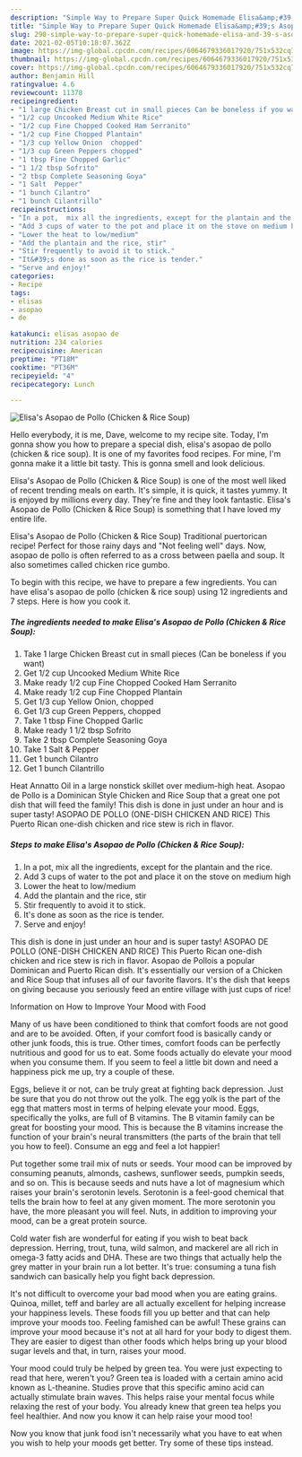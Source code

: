 ```yaml
---
description: "Simple Way to Prepare Super Quick Homemade Elisa&amp;#39;s Asopao de Pollo (Chicken &amp;amp;  Rice Soup)"
title: "Simple Way to Prepare Super Quick Homemade Elisa&amp;#39;s Asopao de Pollo (Chicken &amp;amp;  Rice Soup)"
slug: 290-simple-way-to-prepare-super-quick-homemade-elisa-and-39-s-asopao-de-pollo-chicken-and-amp-rice-soup
date: 2021-02-05T10:18:07.362Z
image: https://img-global.cpcdn.com/recipes/6064679336017920/751x532cq70/elisas-asopao-de-pollo-chicken-rice-soup-recipe-main-photo.jpg
thumbnail: https://img-global.cpcdn.com/recipes/6064679336017920/751x532cq70/elisas-asopao-de-pollo-chicken-rice-soup-recipe-main-photo.jpg
cover: https://img-global.cpcdn.com/recipes/6064679336017920/751x532cq70/elisas-asopao-de-pollo-chicken-rice-soup-recipe-main-photo.jpg
author: Benjamin Hill
ratingvalue: 4.6
reviewcount: 11378
recipeingredient:
- "1 large Chicken Breast cut in small pieces Can be boneless if you want"
- "1/2 cup Uncooked Medium White Rice"
- "1/2 cup Fine Chopped Cooked Ham Serranito"
- "1/2 cup Fine Chopped Plantain"
- "1/3 cup Yellow Onion  chopped"
- "1/3 cup Green Peppers chopped"
- "1 tbsp Fine Chopped Garlic"
- "1 1/2 tbsp Sofrito"
- "2 tbsp Complete Seasoning Goya"
- "1 Salt  Pepper"
- "1 bunch Cilantro"
- "1 bunch Cilantrillo"
recipeinstructions:
- "In a pot,  mix all the ingredients, except for the plantain and the rice."
- "Add 3 cups of water to the pot and place it on the stove on medium high"
- "Lower the heat to low/medium"
- "Add the plantain and the rice, stir"
- "Stir frequently to avoid it to stick."
- "It&#39;s done as soon as the rice is tender."
- "Serve and enjoy!"
categories:
- Recipe
tags:
- elisas
- asopao
- de

katakunci: elisas asopao de 
nutrition: 234 calories
recipecuisine: American
preptime: "PT18M"
cooktime: "PT36M"
recipeyield: "4"
recipecategory: Lunch

---
```



![Elisa&#39;s Asopao de Pollo (Chicken &amp;  Rice Soup)](https://img-global.cpcdn.com/recipes/6064679336017920/751x532cq70/elisas-asopao-de-pollo-chicken-rice-soup-recipe-main-photo.jpg)

Hello everybody, it is me, Dave, welcome to my recipe site. Today, I'm gonna show you how to prepare a special dish, elisa&#39;s asopao de pollo (chicken &amp;  rice soup). It is one of my favorites food recipes. For mine, I'm gonna make it a little bit tasty. This is gonna smell and look delicious.

Elisa&#39;s Asopao de Pollo (Chicken &amp;  Rice Soup) is one of the most well liked of recent trending meals on earth. It's simple, it is quick, it tastes yummy. It is enjoyed by millions every day. They're fine and they look fantastic. Elisa&#39;s Asopao de Pollo (Chicken &amp;  Rice Soup) is something that I have loved my entire life.

Elisa&#39;s Asopao de Pollo (Chicken &amp; Rice Soup) Traditional puertorican recipe! Perfect for those rainy days and &#34;Not feeling well&#34; days. Now, asopao de pollo is often referred to as a cross between paella and soup. It also sometimes called chicken rice gumbo.


To begin with this recipe, we have to prepare a few ingredients. You can have elisa&#39;s asopao de pollo (chicken &amp;  rice soup) using 12 ingredients and 7 steps. Here is how you cook it.

<!--inarticleads1-->

##### The ingredients needed to make Elisa&#39;s Asopao de Pollo (Chicken &amp;  Rice Soup):

1. Take 1 large Chicken Breast cut in small pieces (Can be boneless if you want)
1. Get 1/2 cup Uncooked Medium White Rice
1. Make ready 1/2 cup Fine Chopped Cooked Ham Serranito
1. Make ready 1/2 cup Fine Chopped Plantain
1. Get 1/3 cup Yellow Onion,  chopped
1. Get 1/3 cup Green Peppers, chopped
1. Take 1 tbsp Fine Chopped Garlic
1. Make ready 1 1/2 tbsp Sofrito
1. Take 2 tbsp Complete Seasoning Goya
1. Take 1 Salt &amp; Pepper
1. Get 1 bunch Cilantro
1. Get 1 bunch Cilantrillo


Heat Annatto Oil in a large nonstick skillet over medium-high heat. Asopao de Pollo is a Dominican Style Chicken and Rice Soup that a great one pot dish that will feed the family! This dish is done in just under an hour and is super tasty! ASOPAO DE POLLO (ONE-DISH CHICKEN AND RICE) This Puerto Rican one-dish chicken and rice stew is rich in flavor. 

<!--inarticleads2-->

##### Steps to make Elisa&#39;s Asopao de Pollo (Chicken &amp;  Rice Soup):

1. In a pot,  mix all the ingredients, except for the plantain and the rice.
1. Add 3 cups of water to the pot and place it on the stove on medium high
1. Lower the heat to low/medium
1. Add the plantain and the rice, stir
1. Stir frequently to avoid it to stick.
1. It&#39;s done as soon as the rice is tender.
1. Serve and enjoy!


This dish is done in just under an hour and is super tasty! ASOPAO DE POLLO (ONE-DISH CHICKEN AND RICE) This Puerto Rican one-dish chicken and rice stew is rich in flavor. Asopao de Pollois a popular Dominican and Puerto Rican dish. It&#39;s essentially our version of a Chicken and Rice Soup that infuses all of our favorite flavors. It&#39;s the dish that keeps on giving because you seriously feed an entire village with just cups of rice! 

Information on How to Improve Your Mood with Food


Many of us have been conditioned to think that comfort foods are not good and are to be avoided. Often, if your comfort food is basically candy or other junk foods, this is true. Other times, comfort foods can be perfectly nutritious and good for us to eat. Some foods actually do elevate your mood when you consume them. If you seem to feel a little bit down and need a happiness pick me up, try a couple of these.

Eggs, believe it or not, can be truly great at fighting back depression. Just be sure that you do not throw out the yolk. The egg yolk is the part of the egg that matters most in terms of helping elevate your mood. Eggs, specifically the yolks, are full of B vitamins. The B vitamin family can be great for boosting your mood. This is because the B vitamins increase the function of your brain's neural transmitters (the parts of the brain that tell you how to feel). Consume an egg and feel a lot happier!

Put together some trail mix of nuts or seeds. Your mood can be improved by consuming peanuts, almonds, cashews, sunflower seeds, pumpkin seeds, and so on. This is because seeds and nuts have a lot of magnesium which raises your brain's serotonin levels. Serotonin is a feel-good chemical that tells the brain how to feel at any given moment. The more serotonin you have, the more pleasant you will feel. Nuts, in addition to improving your mood, can be a great protein source.

Cold water fish are wonderful for eating if you wish to beat back depression. Herring, trout, tuna, wild salmon, and mackerel are all rich in omega-3 fatty acids and DHA. These are two things that actually help the grey matter in your brain run a lot better. It's true: consuming a tuna fish sandwich can basically help you fight back depression. 

It's not difficult to overcome your bad mood when you are eating grains. Quinoa, millet, teff and barley are all actually excellent for helping increase your happiness levels. These foods fill you up better and that can help improve your moods too. Feeling famished can be awful! These grains can improve your mood because it's not at all hard for your body to digest them. They are easier to digest than other foods which helps bring up your blood sugar levels and that, in turn, raises your mood.

Your mood could truly be helped by green tea. You were just expecting to read that here, weren't you? Green tea is loaded with a certain amino acid known as L-theanine. Studies prove that this specific amino acid can actually stimulate brain waves. This helps raise your mental focus while relaxing the rest of your body. You already knew that green tea helps you feel healthier. And now you know it can help raise your mood too!

Now you know that junk food isn't necessarily what you have to eat when you wish to help your moods get better. Try  some  of  these  tips  instead.


